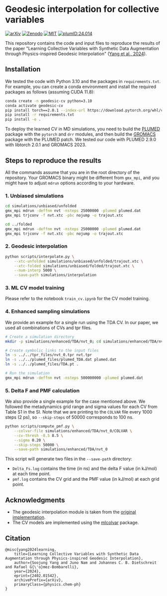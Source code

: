 # Geodesic interpolation for collective variables
[![arXiv](https://img.shields.io/badge/arXiv-2402.01542-84cc16)](https://arxiv.org/abs/2402.01542)
[![Zenodo](https://img.shields.io/badge/DOI-10.5281/zenodo.11863203-14b8a6.svg)](https://zenodo.org/doi/10.5281/zenodo.11863203)
[![MIT](https://img.shields.io/badge/License-MIT-3b82f6.svg)](https://opensource.org/license/mit)
[![plumID:24.014](https://www.plumed-nest.org/eggs/24/014/badge.svg)](https://www.plumed-nest.org/eggs/24/014)

This repository contains the code and input files to reproduce the results of the paper "Learning Collective Variables with Synthetic Data Augmentation through Physics-inspired Geodesic Interpolation" ([Yang et al., 2024](https://arxiv.org/abs/2402.01542)).

## Installation
We tested the code with Python 3.10 and the packages in `requirements.txt`.
For example, you can create a conda environment and install the required packages as follows (assuming CUDA 11.8):
```bash
conda create -n geodesic-cv python=3.10
conda activate geodesic-cv
pip install torch==2.0.1 --index-url https://download.pytorch.org/whl/cu118
pip install -r requirements.txt
pip install -e .
```

To deploy the learned CV in MD simulations, you need to build the [PLUMED](https://www.plumed.org) package with the `pytorch` and `drr` modules, and then build the [GROMACS](https://www.gromacs.org) package with the PLUMED patch.
We tested our code with PLUMED 2.9.0 with libtorch 2.0.1 and GROMACS 2023.

## Steps to reproduce the results
All the commands assume that you are in the root directory of the repository.
Your GROMACS binary might be different from `gmx_mpi`, and you might have to adjust `mdrun` options according to your hardware.

### 1. Unbiased simulations
```bash
cd simulations/unbiased/unfolded
gmx_mpi mdrun -deffnm nvt -nsteps 25000000 -plumed plumed.dat
gmx_mpi trjconv -f nvt.xtc -pbc nojump -o trajout.xtc

cd ../folded
gmx_mpi mdrun -deffnm nvt -nsteps 25000000 -plumed plumed.dat
gmx_mpi trjconv -f nvt.xtc -pbc nojump -o trajout.xtc
```

### 2. Geodesic interpolation
```bash
python scripts/interpolate.py \
    --xtc-unfolded simulations/unbiased/unfolded/trajout.xtc \
    --xtc-folded simulations/unbiased/folded/trajout.xtc \
    --num-interp 5000 \
    --save-path simulations/interpolation
```

### 3. ML CV model training
Please refer to the notebook `train_cv.ipynb` for the CV model training.

### 4. Enhanced sampling simulations
We provide an example for a single run using the TDA CV.
In our paper, we used all combinations of CVs and tpr files.
```bash
# Create a simulation directory
mkdir -p simulations/enhanced/TDA/nvt_0; cd simulations/enhanced/TDA/nvt_0

# Create symbolic links to the input files
ln -s ../../tpr_files/nvt_0.tpr nvt.tpr
ln -s ../../plumed_files/plumed_TDA.dat plumed.dat
ln -s ../../plumed_files/TDA.pt .

# Run the simulation
gmx_mpi mdrun -deffnm nvt -nsteps 500000000 -plumed plumed.dat
```

### 5. Delta F and PMF calculation
We also provide a single example for the case mentioned above.
We followed the metadynamics grid range and sigma values for each CV from Table S1 in the SI.
Note that we are printing to the `COLVAR` file every 1000 steps (2 ps), so `--skip-steps` of 50000 corresponds to 100 ns.
```bash
python scripts/compute_pmf.py \
    --colvar-file simulations/enhanced/TDA/nvt_0/COLVAR \
    --cv-thresh -8.5 8.5 \
    --sigma 0.20 \
    --skip-steps 50000 \
    --save-path simulations/enhanced/TDA/nvt_0
```
This script will generate two files in the `--save-path` directory:
- `Delta_Fs.log` contains the time (in ns) and the delta F value (in kJ/mol) at each time point.
- `pmf.log` contains the CV grid and the PMF value (in kJ/mol) at each grid point.

## Acknowledgments
- The geodesic interpolation module is taken from the [original implementation](https://github.com/wdiepeveen/Riemannian-geometry-for-efficient-analysis-of-protein-dynamics-data/tree/main).
- The CV models are implemented using the [mlcolvar](https://github.com/luigibonati/mlcolvar/tree/main) package.

## Citation
```
@misc{yang2024learning,
    title={Learning Collective Variables with Synthetic Data Augmentation through Physics-inspired Geodesic Interpolation},
    author={Soojung Yang and Juno Nam and Johannes C. B. Dietschreit and Rafael G{\'o}mez-Bombarelli},
    year={2024},
    eprint={2402.01542},
    archivePrefix={arXiv},
    primaryClass={physics.chem-ph}
}
```
